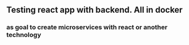 ## Testing react app with backend. All in docker

### as goal to create microservices with react or another technology